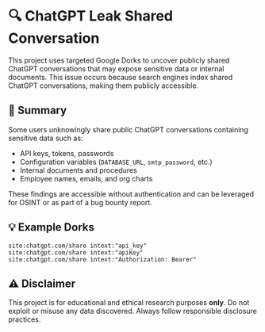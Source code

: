 # 🔍 ChatGPT Leak Shared Conversation

This project uses targeted Google Dorks to uncover publicly shared ChatGPT conversations that may expose sensitive data or internal documents.
This issue occurs because search engines index shared ChatGPT conversations, making them publicly accessible.

## 📌 Summary

Some users unknowingly share public ChatGPT conversations containing sensitive data such as:

- API keys, tokens, passwords
- Configuration variables (`DATABASE_URL`, `smtp_password`, etc.)
- Internal documents and procedures
- Employee names, emails, and org charts

These findings are accessible without authentication and can be leveraged for OSINT or as part of a bug bounty report.

## 💡 Example Dorks

`site:chatgpt.com/share intext:"api_key"`  
`site:chatgpt.com/share intext:"apiKey"`  
`site:chatgpt.com/share intext:"Authorization: Bearer"`  


## ⚠️ Disclaimer

This project is for educational and ethical research purposes **only**. Do not exploit or misuse any data discovered. Always follow responsible disclosure practices.


